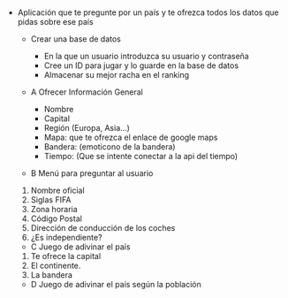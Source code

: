 # 

- Aplicación que te pregunte por un país y te ofrezca todos los datos que pidas sobre ese país

    - Crear una base de datos
        - En la que un usuario introduzca su usuario y contraseña 
        - Cree un ID para jugar y lo guarde en la base de datos
        - Almacenar su mejor racha en el ranking

    - A Ofrecer Información General
        - Nombre
        - Capital
        - Región (Europa, Asia…)
        - Mapa: que te ofrezca el enlace de google maps
        - Bandera: (emoticono de la bandera)
        - Tiempo: (Que se intente conectar a la api del tiempo)

    - B Menú para preguntar al usuario
    1. Nombre oficial
    2. Siglas FIFA
    3. Zona horaria 
    4. Código Postal
    5. Dirección de conducción de los coches
    6. ¿Es independiente?

    - C Juego de adivinar el país 
    1. Te ofrece la capital
    2. El continente.
    3. La bandera

    - D Juego de adivinar el país según la población
